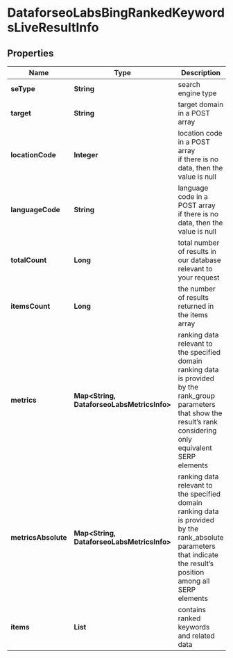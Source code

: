 # DataforseoLabsBingRankedKeywordsLiveResultInfo


## Properties

| Name | Type | Description | Notes |
|------------ | ------------- | ------------- | -------------|
**seType** | **String** | search engine type |[optional]|
**target** | **String** | target domain in a POST array |[optional]|
**locationCode** | **Integer** | location code in a POST array<br>if there is no data, then the value is null |[optional]|
**languageCode** | **String** | language code in a POST array<br>if there is no data, then the value is null |[optional]|
**totalCount** | **Long** | total number of results in our database relevant to your request |[optional]|
**itemsCount** | **Long** | the number of results returned in the items array |[optional]|
**metrics** | **Map<String, DataforseoLabsMetricsInfo>** | ranking data relevant to the specified domain<br>ranking data is provided by the rank_group parameters that show the result’s rank considering only equivalent SERP elements |[optional]|
**metricsAbsolute** | **Map<String, DataforseoLabsMetricsInfo>** | ranking data relevant to the specified domain<br>ranking data is provided by the rank_absolute parameters that indicate the result’s position among all SERP elements |[optional]|
**items** | **List<DataforseoLabsRankedKeywordsLiveItem>** | contains ranked keywords and related data |[optional]|